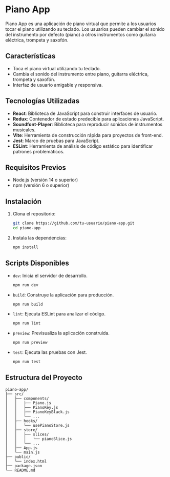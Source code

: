 # Piano App

Piano App es una aplicación de piano virtual que permite a los usuarios tocar el piano utilizando su teclado. Los usuarios pueden cambiar el sonido del instrumento por defecto (piano) a otros instrumentos como guitarra eléctrica, trompeta y saxofón.

## Características

- Toca el piano virtual utilizando tu teclado.
- Cambia el sonido del instrumento entre piano, guitarra eléctrica, trompeta y saxofón.
- Interfaz de usuario amigable y responsiva.

## Tecnologías Utilizadas

- **React**: Biblioteca de JavaScript para construir interfaces de usuario.
- **Redux**: Contenedor de estado predecible para aplicaciones JavaScript.
- **Soundfont-Player**: Biblioteca para reproducir sonidos de instrumentos musicales.
- **Vite**: Herramienta de construcción rápida para proyectos de front-end.
- **Jest**: Marco de pruebas para JavaScript.
- **ESLint**: Herramienta de análisis de código estático para identificar patrones problemáticos.

## Requisitos Previos

- Node.js (versión 14 o superior)
- npm (versión 6 o superior)

## Instalación

1. Clona el repositorio:

    ```bash
    git clone https://github.com/tu-usuario/piano-app.git
    cd piano-app
    ```

2. Instala las dependencias:

    ```bash
    npm install
    ```

## Scripts Disponibles

- `dev`: Inicia el servidor de desarrollo.
    ```bash
    npm run dev
    ```
- `build`: Construye la aplicación para producción.
    ```bash
    npm run build
    ```
- `lint`: Ejecuta ESLint para analizar el código.
    ```bash
    npm run lint
    ```
- `preview`: Previsualiza la aplicación construida.
    ```bash
    npm run preview
    ```
- `test`: Ejecuta las pruebas con Jest.
    ```bash
    npm run test
    ```

## Estructura del Proyecto

```plaintext
piano-app/
├── src/
│   ├── components/
│   │   ├── Piano.js
│   │   ├── PianoKey.js
│   │   ├── PianoKeyBlack.js
│   │   └── ...
│   ├── hooks/
│   │   └── usePianoStore.js
│   ├── store/
│   │   ├── slices/
│   │   │   └── pianoSlice.js
│   │   └── ...
│   ├── App.js
│   └── main.js
├── public/
│   └── index.html
├── package.json
└── README.md
